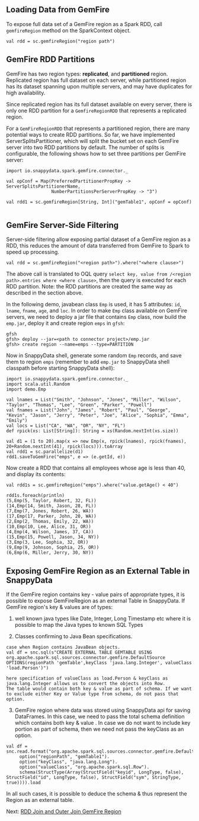 ## Loading Data from GemFire

To expose full data set of a GemFire region as a Spark
RDD, call `gemfireRegion` method on the SparkContext object.

```
val rdd = sc.gemfireRegion("region path")
```



## GemFire RDD Partitions

GemFire has two region types: **replicated**, and
**partitioned** region. Replicated region has full dataset on
each server, while partitioned region has its dataset spanning
upon multiple servers, and may have duplicates for high 
availability.

Since replicated region has its full dataset available on every
server, there is only one RDD partition for a `GemfireRegionRDD` that 
represents a replicated region.

For a `GemFireRegionRDD` that represents a partitioned region, there are 
many potential  ways to create RDD partitions. So far, we have 
implemented ServerSplitsPartitioner, which will split the bucket set
on each GemFire server into two RDD partitions by default.
The number of splits is configurable, the following shows how to set 
three partitions per GemFire server:

```
import io.snappydata.spark.gemfire.connector._

val opConf = Map(PreferredPartitionerPropKey -> ServerSplitsPartitionerName,
                 NumberPartitionsPerServerPropKey -> "3")

val rdd1 = sc.gemfireRegion[String, Int]("gemTable1", opConf = opConf)
 
```


## GemFire Server-Side Filtering
Server-side filtering allow exposing partial dataset of a GemFire region
as a RDD, this reduces the amount of data transferred from GemFire to 
Spark to speed up processing.

```
val rdd = sc.gemfireRegion("<region path>").where("<where clause>")
```

The above call is translated to OQL query `select key, value from /<region path>.entries where <where clause>`, then 
the query is executed for each RDD partition. Note: the RDD partitions are created the same way as described in the 
section above.

In the following demo, javabean class `Emp` is used, it has 5 attributes: `id`, `lname`, `fname`, `age`, and `loc`. 
In order to make `Emp` class available on GemFire servers, we need to deploy a jar file that contains `Emp` class, 
now build the `emp.jar`,  deploy it and create region `emps` in `gfsh`:

```
gfsh
gfsh> deploy --jar=<path to connector project>/emp.jar
gfsh> create region --name=emps --type=PARTITION 
```

Now in SnappyData shell, generate some random `Emp` records, and save them to region `emps` (remember to add `emp.jar` to 
SnappyData shell classpath before starting SnappyData shell):

```
import io.snappydata.spark.gemfire.connector._
import scala.util.Random
import demo.Emp

val lnames = List("Smith", "Johnson", "Jones", "Miller", "Wilson", "Taylor", "Thomas", "Lee", "Green", "Parker", "Powell")
val fnames = List("John", "James", "Robert", "Paul", "George", "Kevin", "Jason", "Jerry", "Peter", "Joe", "Alice", "Sophia", "Emma", "Emily")
val locs = List("CA", "WA", "OR", "NY", "FL")
def rpick(xs: List[String]): String = xs(Random.nextInt(xs.size))

val d1 = (1 to 20).map(x => new Emp(x, rpick(lnames), rpick(fnames), 20+Random.nextInt(41), rpick(locs))).toArray
val rdd1 = sc.parallelize(d1) 
rdd1.saveToGemFire("emps", e => (e.getId, e))
```

Now create a RDD that contains all employees whose age is less than 40, and display its contents:

```
val rdd1s = sc.gemfireRegion("emps").where("value.getAge() < 40")

rdd1s.foreach(println)
(5,Emp(5, Taylor, Robert, 32, FL))
(14,Emp(14, Smith, Jason, 28, FL))
(7,Emp(7, Jones, Robert, 26, WA))
(17,Emp(17, Parker, John, 20, WA))
(2,Emp(2, Thomas, Emily, 22, WA))
(10,Emp(10, Lee, Alice, 31, OR))
(4,Emp(4, Wilson, James, 37, CA))
(15,Emp(15, Powell, Jason, 34, NY))
(3,Emp(3, Lee, Sophia, 32, OR))
(9,Emp(9, Johnson, Sophia, 25, OR))
(6,Emp(6, Miller, Jerry, 30, NY))
```
## Exposing GemFire Region as an External Table in SnappyData
If the GemFire region contains key - value pairs of appropriate types, it is possible to expose GemFireRegion as an external Table in SnappyData.
If GemFire region's key & values are of types:

1) well known java types like Date, Integer, Long Timestamp etc where it is possible to map the Java types to known SQL Types

2) Classes confirming to Java Bean specifications.

```
case when Region contains JavaBean objects.
val df = snc.sql(s"CREATE EXTERNAL TABLE GEMTABLE USING org.apache.spark.sql.sources.connector.gemfire.DefaultSource OPTIONS(regionPath 'gemTable',keyClass 'java.lang.Integer', valueClass 'load.Person')")

here specification of valueClass as load.Person & keyClass as java.lang.Integer allows us to convert the objects into Row. 
The table would contain both key & value as part of schema. If we want to exclude either Key or Value type from schema, do not pass that option.

```

3) GemFire region where data was stored using SnappyData api for saving DataFrames.
In this case, we need to pass the total schema definition which contains both key & value .
In case we do not want to include key portion as part of schema, then we need not pass the keyClass as an option. 
```
val df = snc.read.format("org.apache.spark.sql.sources.connector.gemfire.DefaultSource").
     option("regionPath", "gemTable1").
     option("keyClass", "java.lang.Long").
     option("valueClass", "org.apache.spark.sql.Row").
     schema(StructType(Array(StructField("keyid", LongType, false), StructField("id", LongType, false), StructField("sym", StringType, true)))).load
```

In all such cases, it is possible to deduce the schema & thus represent the Region as an external table.



Next: [RDD Join and Outer Join GemFire Region](4_rdd_join.md)